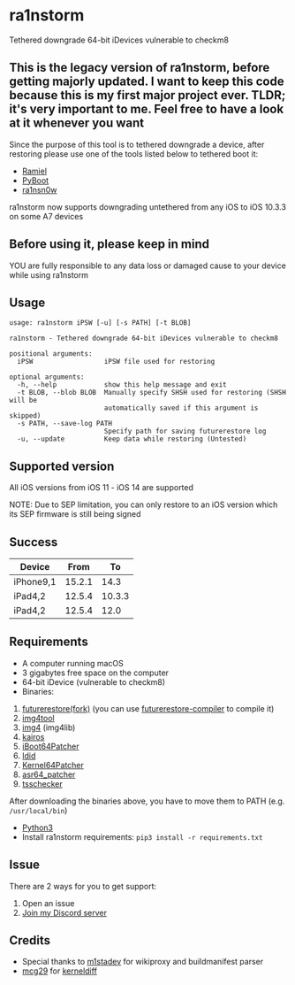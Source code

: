 # ra1nstorm
Tethered downgrade 64-bit iDevices vulnerable to checkm8

## This is the legacy version of ra1nstorm, before getting majorly updated. I want to keep this code because this is my first major project ever. TLDR; it's very important to me. Feel free to have a look at it whenever you want

Since the purpose of this tool is to tethered downgrade a device, after restoring please use one of the tools listed below to tethered boot it:
* [Ramiel](https://github.com/MatthewPierson/Ramiel)
* [PyBoot](https://github.com/MatthewPierson/PyBoot)
* [ra1nsn0w](https://github.com/tihmstar/ra1nsn0w)

ra1nstorm now supports downgrading untethered from any iOS to iOS 10.3.3 on some A7 devices
## Before using it, please keep in mind
YOU are fully responsible to any data loss or damaged cause to your device while using ra1nstorm
## Usage
```
usage: ra1nstorm iPSW [-u] [-s PATH] [-t BLOB]

ra1nstorm - Tethered downgrade 64-bit iDevices vulnerable to checkm8

positional arguments:
  iPSW                  iPSW file used for restoring

optional arguments:
  -h, --help            show this help message and exit
  -t BLOB, --blob BLOB  Manually specify SHSH used for restoring (SHSH will be
                        automatically saved if this argument is skipped)
  -s PATH, --save-log PATH
                        Specify path for saving futurerestore log
  -u, --update          Keep data while restoring (Untested)
```
## Supported version
All iOS versions from iOS 11 - iOS 14 are supported

NOTE: Due to SEP limitation, you can only restore to an iOS version which its SEP firmware is still being signed
## Success
|  Device   |  From  |   To   |
|-----------|--------|--------|
| iPhone9,1 | 15.2.1 |  14.3  |
| iPad4,2   | 12.5.4 | 10.3.3 |
| iPad4,2   | 12.5.4 |  12.0  |
## Requirements
* A computer running macOS
* 3 gigabytes free space on the computer
* 64-bit iDevice (vulnerable to checkm8)
* Binaries:
1. [futurerestore(fork)](https://github.com/Mini-Exploit/futurerestore) (you can use [futurerestore-compiler](https://github.com/Mini-Exploit/futurerestore-compiler) to compile it)
2. [img4tool](https://github.com/tihmstar/img4tool)
3. [img4](https://github.com/xerub/img4lib) (img4lib)
4. [kairos](https://github.com/dayt0n/kairos)
5. [iBoot64Patcher](https://github.com/tihmstar/iBoot64Patcher)
6. [ldid](https://drive.google.com/uc?export=download&id=1_amZww5ypZ9gcdHDlNmEL2Zh-t3eLKXi)
7. [Kernel64Patcher](https://github.com/Ralph0045/Kernel64Patcher)
8. [asr64_patcher](https://github.com/exploit3dguy/asr64_patcher)
9. [tsschecker](https://github.com/1Conan/tsschecker)

After downloading the binaries above, you have to move them to PATH (e.g. ```/usr/local/bin```)

* [Python3](https://www.python.org/downloads/)
* Install ra1nstorm requirements: ```pip3 install -r requirements.txt```
## Issue
There are 2 ways for you to get support:
1. Open an issue
2. [Join my Discord server](https://discord.gg/nK3Uu6BaDN) 

## Credits
* Special thanks to [m1stadev](https://github.com/m1stadev) for wikiproxy and buildmanifest parser
* [mcg29](https://github.com/mcg29) for [kerneldiff](https://github.com/mcg29/kerneldiff)
